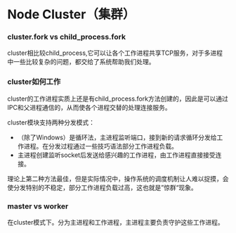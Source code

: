 # Node Cluster（集群）

### cluster.fork vs child_process.fork

  cluster相比较child_process,它可以让各个工作进程共享TCP服务，对于多进程中一些比较复杂的问题，都交给了系统帮助我们处理。

### cluster如何工作

  cluster的工作进程实质上还是有child_process.fork方法创建的，因此是可以通过IPC和父进程通信的，从而使各个进程交替的处理连接服务。

  cluster模块支持两种分发模式：

  - （除了Windows）是循环法，主进程监听端口，接到新的请求循环分发给工作进程。在分发过程通过一些技巧语法部分工作进程负载。
  - 主进程创建监听socket后发送给感兴趣的工作进程，由工作进程直接接受连接。

  理论上第二种方法最佳，但是实际情况中，操作系统的调度机制让人难以捉摸，会使分发特别的不稳定，部分工作进程负载过高，这也就是”惊群“现象。

### master vs worker

  在cluster模式下。分为主进程和工作进程，主进程主要负责守护这些工作进程。